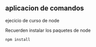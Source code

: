 ## aplicacion de comandos

ejecicio de curso de node

Recuerden instalar los paquetes de node 

```
npm install
```